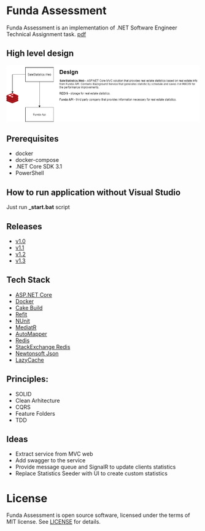 # Funda Assessment
Funda Assessment is an implementation of .NET Software Engineer Technical Assignment task. [pdf](docs/assessment.pdf)

## High level design 
![High level design](docs/high-level-design.png)

## Prerequisites
* docker 
* docker-compose
* .NET Core SDK 3.1
* PowerShell

## How to run application without Visual Studio
Just run **_start.bat** script

## Releases
 * [v1.0](https://github.com/iivchenko/funda-assessment/releases/v1.0)
 * [v1.1](https://github.com/iivchenko/funda-assessment/releases/v1.1)
 * [v1.2](https://github.com/iivchenko/funda-assessment/releases/v1.2)
 * [v1.3](https://github.com/iivchenko/funda-assessment/releases/v1.3)
 
## Tech Stack
 * [ASP.NET Core](https://docs.microsoft.com/en-us/aspnet/core/?view=aspnetcore-3.1)
 * [Docker](https://www.docker.com/)
 * [Cake Build](https://cakebuild.net/)
 * [Refit](https://github.com/reactiveui/refit) 
 * [NUnit](https://nunit.org/)
 * [MediatR](https://github.com/jbogard/MediatR)
 * [AutoMapper](https://automapper.org/)
 * [Redis](https://redis.io/)
 * [StackExchange Redis](https://github.com/StackExchange/StackExchange.Redis)
 * [Newtonsoft Json](https://www.newtonsoft.com/json)
 * [LazyCache](https://github.com/alastairtree/LazyCache)

## Principles:
 * SOLID
 * Clean Arhitecture
 * CQRS
 * Feature Folders
 * TDD

## Ideas
 * Extract service from MVC web
 * Add swagger to the service
 * Provide message queue and SignalR to update clients statistics 
 * Replace Statistics Seeder with UI to create custom statistics

# License

Funda Assessment is open source software, licensed under the terms of MIT license. 
See [LICENSE](LICENSE) for details.
